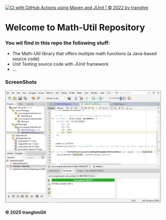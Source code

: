 [![CI with GitHub Actions using Maven and JUnit | © 2022 by tranghm](https://github.com/tranghmGit/math-util-junit5/actions/workflows/ci-maven.yml/badge.svg)](https://github.com/tranghmGit/math-util-junit5/actions/workflows/ci-maven.yml)

# Welcome to Math-Util Repository
### You wil find in this repo the following stuff:
* The Math-Util library that offers multiple math functions (a Java-based source code)
* Unit Testing source code with JUnit framework
* ...

### ScreenShots
![DDT with JUnit using Maven](https://github.com/tranghmGit/math-util-junit5/blob/main/images/MathUtilTestDDT.png)
#### © 2025 tranghmGit

